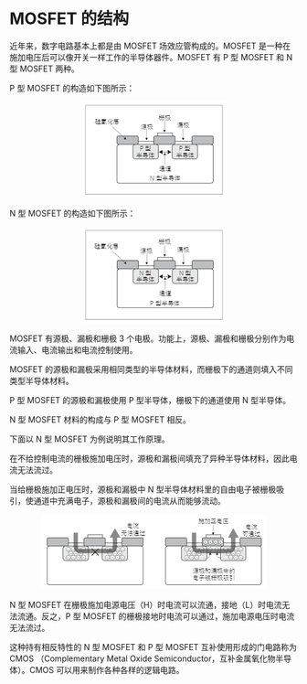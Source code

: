 # MOSFET 的结构

近年来，数字电路基本上都是由 MOSFET 场效应管构成的。MOSFET 是一种在施加电压后可以像开关一样工作的半导体器件。MOSFET 有 P 型 MOSFET 和 N 型 MOSFET 两种。

P 型 MOSFET 的构造如下图所示：

<p align="center">
    <img src="P 型 MOSFET 的构造.png" alt="P 型 MOSFET 的构造">
</p>

N 型 MOSFET 的构造如下图所示：

<p align="center">
    <img src="N 型 MOSFET 的构造.png" alt="N 型 MOSFET 的构造">
</p>

MOSFET 有源极、漏极和栅极 3 个电极。功能上，源极、漏极和栅极分别作为电流输入、电流输出和电流控制使用。

MOSFET 的源极和漏极采用相同类型的半导体材料，而栅极下的通道则填入不同类型半导体材料。

P 型 MOSFET 的源极和漏极使用 P 型半导体，栅极下的通道使用 N 型半导体。

N 型 MOSFET 材料的构成与 P 型 MOSFET 相反。 

下面以 N 型 MOSFET 为例说明其工作原理。

在不给控制电流的栅极施加电压时，源极和漏极间填充了异种半导体材料，因此电流无法流过。

当给栅极施加正电压时，源极和漏极中 N 型半导体材料里的自由电子被栅极吸引，使通道中充满电子，源极和漏极间的电流从而能够流动。

<p align="center">
    <img src="N 型 MOSFET 的动作原理.png" alt="N 型 MOSFET 的动作原理">
</p>

N 型 MOSFET 在栅极施加电源电压（H）时电流可以流通，接地（L）时电流无法流通。反之，P 型 MOSFET 的栅极接地时电流可以通过，施加电源电压时电流无法流过。

这种持有相反特性的 N 型 MOSFET 和 P 型 MOSFET 互补使用形成的门电路称为 CMOS （Complementary Metal Oxide Semiconductor，互补金属氧化物半导体）。CMOS 可以用来制作各种各样的逻辑电路。

